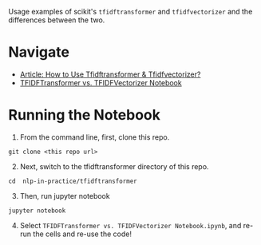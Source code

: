 Usage examples of scikit's `tfidftransformer` and `tfidfvectorizer` and the differences between the two. 

# Navigate
- [Article: How to Use Tfidftransformer & Tfidfvectorizer?](https://kavita-ganesan.com/tfidftransformer-tfidfvectorizer-usage-differences/#.XTTZsZNKhgc)
- [TFIDFTransformer vs. TFIDFVectorizer Notebook](https://github.com/kavgan/nlp-in-practice/blob/master/tfidftransformer/TFIDFTransformer%20vs.%20TFIDFVectorizer.ipynb)


# Running the Notebook

1. From the command line, first, clone this repo.
```
git clone <this repo url>
```

2. Next, switch to the tfidftransformer directory of this repo.
```
cd  nlp-in-practice/tfidftransformer
```

3. Then, run jupyter notebook
```
jupyter notebook
```
4. Select `TFIDFTransformer vs. TFIDFVectorizer Notebook.ipynb`, and re-run the cells and re-use the code!
